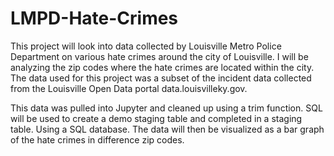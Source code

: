 # LMPD-Hate-Crimes

This project will look into data collected by Louisville Metro Police Department on various hate crimes around the city of Louisville. I will be analyzing the zip codes where the hate crimes are located within the city. The data used for this project was a subset of the incident data collected from the Louisville Open Data portal data.louisvilleky.gov. 

This data was pulled into Jupyter and cleaned up using a trim function. SQL will be used to create a demo staging table and completed in a staging table. Using a SQL database. The data will then be visualized as a bar graph of the hate crimes in difference zip codes. 
